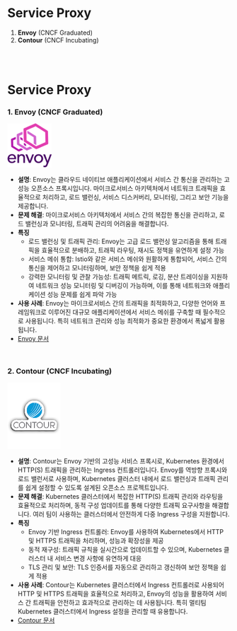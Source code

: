 # Service Proxy    
 

1. **Envoy** (CNCF Graduated)
2. **Contour** (CNCF Incubating)

<br>
<br>


# Service Proxy    


### 1. **Envoy** (CNCF Graduated)  
<img src="./image/image.png" alt="CoreDNS" width="100"/>  

   - **설명**: Envoy는 클라우드 네이티브 애플리케이션에서 서비스 간 통신을 관리하는 고성능 오픈소스 프록시입니다. 마이크로서비스 아키텍처에서 네트워크 트래픽을 효율적으로 처리하고, 로드 밸런싱, 서비스 디스커버리, 모니터링, 그리고 보안 기능을 제공합니다.  
   - **문제 해결**: 마이크로서비스 아키텍처에서 서비스 간의 복잡한 통신을 관리하고, 로드 밸런싱과 모니터링, 트래픽 관리의 어려움을 해결합니다.  
   - **특징**  
     - 로드 밸런싱 및 트래픽 관리: Envoy는 고급 로드 밸런싱 알고리즘을 통해 트래픽을 효율적으로 분배하고, 트래픽 라우팅, 재시도 정책을 유연하게 설정 가능  
     - 서비스 메쉬 통합: Istio와 같은 서비스 메쉬와 원활하게 통합되어, 서비스 간의 통신을 제어하고 모니터링하며, 보안 정책을 쉽게 적용  
     - 강력한 모니터링 및 관찰 가능성: 트래픽 메트릭, 로깅, 분산 트레이싱을 지원하여 네트워크 성능 모니터링 및 디버깅이 가능하며, 이를 통해 네트워크와 애플리케이션 성능 문제를 쉽게 파악 가능  
   - **사용 사례**: Envoy는 마이크로서비스 간의 트래픽을 최적화하고, 다양한 언어와 프레임워크로 이루어진 대규모 애플리케이션에서 서비스 메쉬를 구축할 때 필수적으로 사용됩니다. 특히 네트워크 관리와 성능 최적화가 중요한 환경에서 폭넓게 활용됩니다.  
   - [Envoy 문서](https://www.envoyproxy.io/docs/envoy/v1.31.2/intro/what_is_envoy)  
<br>


### 2. **Contour** (CNCF Incubating)  
<img src="./image/image-1.png" alt="etcd" width="120"/>  

   - **설명**: Contour는 Envoy 기반의 고성능 서비스 프록시로, Kubernetes 환경에서 HTTP(S) 트래픽을 관리하는 Ingress 컨트롤러입니다. Envoy를 역방향 프록시와 로드 밸런서로 사용하며, Kubernetes 클러스터 내에서 로드 밸런싱과 트래픽 관리를 쉽게 설정할 수 있도록 설계된 오픈소스 프로젝트입니다.  
   - **문제 해결**: Kubernetes 클러스터에서 복잡한 HTTP(S) 트래픽 관리와 라우팅을 효율적으로 처리하며, 동적 구성 업데이트를 통해 다양한 트래픽 요구사항을 해결합니다. 여러 팀이 사용하는 클러스터에서 안전하게 다중 Ingress 구성을 지원합니다.  
   - **특징**  
     - Envoy 기반 Ingress 컨트롤러: Envoy를 사용하여 Kubernetes에서 HTTP 및 HTTPS 트래픽을 처리하며, 성능과 확장성을 제공  
     - 동적 재구성: 트래픽 규칙을 실시간으로 업데이트할 수 있으며, Kubernetes 클러스터 내 서비스 변경 사항에 유연하게 대응  
     - TLS 관리 및 보안: TLS 인증서를 자동으로 관리하고 갱신하여 보안 정책을 쉽게 적용  
   - **사용 사례**: Contour는 Kubernetes 클러스터에서 Ingress 컨트롤러로 사용되어 HTTP 및 HTTPS 트래픽을 효율적으로 처리하고, Envoy의 성능을 활용하여 서비스 간 트래픽을 안전하고 효과적으로 관리하는 데 사용됩니다. 특히 멀티팀 Kubernetes 클러스터에서 Ingress 설정을 관리할 때 유용합니다.  
   - [Contour 문서](https://projectcontour.io/docs/1.30/﻿)  
<br>